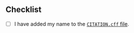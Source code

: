 ## Checklist

- [ ] I have added my name to the [`CITATION.cff` file](https://github.com/agdestein/IncompressibleNavierStokes.jl/blob/main/CITATION.cff).

